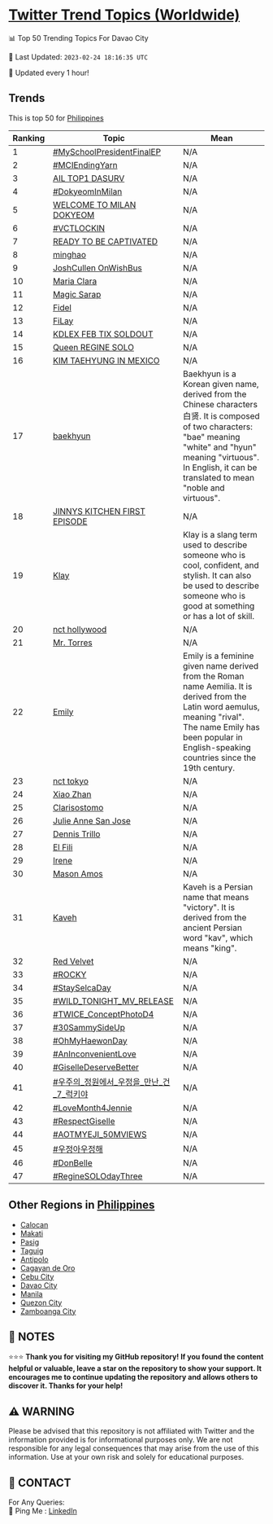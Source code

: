 [Twitter Trend Topics (Worldwide)](https://github.com/ErcinDedeoglu/Twitter-Trend-Topics)
==========


📊 Top 50 Trending Topics For Davao City

📆 Last Updated: `2023-02-24 18:16:35 UTC`

🔧 Updated every 1 hour!


## Trends

This is top 50 for [Philippines](</Philippines>)

| Ranking | Topic | Mean |
| ------- | ------------ | ------------ |
| 1 | [#MySchoolPresidentFinalEP](http://twitter.com/search?q=%23MySchoolPresidentFinalEP) | N/A |
| 2 | [#MCIEndingYarn](http://twitter.com/search?q=%23MCIEndingYarn) | N/A |
| 3 | [AIL TOP1 DASURV](http://twitter.com/search?q=AIL+TOP1+DASURV) | N/A |
| 4 | [#DokyeomInMilan](http://twitter.com/search?q=%23DokyeomInMilan) | N/A |
| 5 | [WELCOME TO MILAN DOKYEOM](http://twitter.com/search?q=WELCOME+TO+MILAN+DOKYEOM) | N/A |
| 6 | [#VCTLOCKIN](http://twitter.com/search?q=%23VCTLOCKIN) | N/A |
| 7 | [READY TO BE CAPTIVATED](http://twitter.com/search?q=READY+TO+BE+CAPTIVATED) | N/A |
| 8 | [minghao](http://twitter.com/search?q=minghao) | N/A |
| 9 | [JoshCullen OnWishBus](http://twitter.com/search?q=JoshCullen+OnWishBus) | N/A |
| 10 | [Maria Clara](http://twitter.com/search?q=Maria+Clara) | N/A |
| 11 | [Magic Sarap](http://twitter.com/search?q=Magic+Sarap) | N/A |
| 12 | [Fidel](http://twitter.com/search?q=Fidel) | N/A |
| 13 | [FiLay](http://twitter.com/search?q=FiLay) | N/A |
| 14 | [KDLEX FEB TIX SOLDOUT](http://twitter.com/search?q=KDLEX+FEB+TIX+SOLDOUT) | N/A |
| 15 | [Queen REGINE SOLO](http://twitter.com/search?q=Queen+REGINE+SOLO) | N/A |
| 16 | [KIM TAEHYUNG IN MEXICO](http://twitter.com/search?q=KIM+TAEHYUNG+IN+MEXICO) | N/A |
| 17 | [baekhyun](http://twitter.com/search?q=baekhyun) | Baekhyun is a Korean given name, derived from the Chinese characters 白贤. It is composed of two characters: "bae" meaning "white" and "hyun" meaning "virtuous". In English, it can be translated to mean "noble and virtuous". |
| 18 | [JINNYS KITCHEN FIRST EPISODE](http://twitter.com/search?q=JINNYS+KITCHEN+FIRST+EPISODE) | N/A |
| 19 | [Klay](http://twitter.com/search?q=Klay) | Klay is a slang term used to describe someone who is cool, confident, and stylish. It can also be used to describe someone who is good at something or has a lot of skill. |
| 20 | [nct hollywood](http://twitter.com/search?q=nct+hollywood) | N/A |
| 21 | [Mr. Torres](http://twitter.com/search?q=Mr.+Torres) | N/A |
| 22 | [Emily](http://twitter.com/search?q=Emily) | Emily is a feminine given name derived from the Roman name Aemilia. It is derived from the Latin word aemulus, meaning "rival". The name Emily has been popular in English-speaking countries since the 19th century. |
| 23 | [nct tokyo](http://twitter.com/search?q=nct+tokyo) | N/A |
| 24 | [Xiao Zhan](http://twitter.com/search?q=Xiao+Zhan) | N/A |
| 25 | [Clarisostomo](http://twitter.com/search?q=Clarisostomo) | N/A |
| 26 | [Julie Anne San Jose](http://twitter.com/search?q=Julie+Anne+San+Jose) | N/A |
| 27 | [Dennis Trillo](http://twitter.com/search?q=Dennis+Trillo) | N/A |
| 28 | [El Fili](http://twitter.com/search?q=El+Fili) | N/A |
| 29 | [Irene](http://twitter.com/search?q=Irene) | N/A |
| 30 | [Mason Amos](http://twitter.com/search?q=Mason+Amos) | N/A |
| 31 | [Kaveh](http://twitter.com/search?q=Kaveh) | Kaveh is a Persian name that means "victory". It is derived from the ancient Persian word "kav", which means "king". |
| 32 | [Red Velvet](http://twitter.com/search?q=Red+Velvet) | N/A |
| 33 | [#ROCKY](http://twitter.com/search?q=%23ROCKY) | N/A |
| 34 | [#StaySelcaDay](http://twitter.com/search?q=%23StaySelcaDay) | N/A |
| 35 | [#WILD_TONIGHT_MV_RELEASE](http://twitter.com/search?q=%23WILD_TONIGHT_MV_RELEASE) | N/A |
| 36 | [#TWICE_ConceptPhotoD4](http://twitter.com/search?q=%23TWICE_ConceptPhotoD4) | N/A |
| 37 | [#30SammySideUp](http://twitter.com/search?q=%2330SammySideUp) | N/A |
| 38 | [#OhMyHaewonDay](http://twitter.com/search?q=%23OhMyHaewonDay) | N/A |
| 39 | [#AnInconvenientLove](http://twitter.com/search?q=%23AnInconvenientLove) | N/A |
| 40 | [#GiselleDeserveBetter](http://twitter.com/search?q=%23GiselleDeserveBetter) | N/A |
| 41 | [#우주의_정원에서_우정을_만난_건_7_럭키야](http://twitter.com/search?q=%23%ec%9a%b0%ec%a3%bc%ec%9d%98_%ec%a0%95%ec%9b%90%ec%97%90%ec%84%9c_%ec%9a%b0%ec%a0%95%ec%9d%84_%eb%a7%8c%eb%82%9c_%ea%b1%b4_7_%eb%9f%ad%ed%82%a4%ec%95%bc) | N/A |
| 42 | [#LoveMonth4Jennie](http://twitter.com/search?q=%23LoveMonth4Jennie) | N/A |
| 43 | [#RespectGiselle](http://twitter.com/search?q=%23RespectGiselle) | N/A |
| 44 | [#AOTMYEJI_50MVIEWS](http://twitter.com/search?q=%23AOTMYEJI_50MVIEWS) | N/A |
| 45 | [#우정아우정해](http://twitter.com/search?q=%23%ec%9a%b0%ec%a0%95%ec%95%84%ec%9a%b0%ec%a0%95%ed%95%b4) | N/A |
| 46 | [#DonBelle](http://twitter.com/search?q=%23DonBelle) | N/A |
| 47 | [#RegineSOLOdayThree](http://twitter.com/search?q=%23RegineSOLOdayThree) | N/A |



## Other Regions in [Philippines](</Philippines>)

* [Calocan](</Philippines/Calocan.md>)
* [Makati](</Philippines/Makati.md>)
* [Pasig](</Philippines/Pasig.md>)
* [Taguig](</Philippines/Taguig.md>)
* [Antipolo](</Philippines/Antipolo.md>)
* [Cagayan de Oro](</Philippines/Cagayan de Oro.md>)
* [Cebu City](</Philippines/Cebu City.md>)
* [Davao City](</Philippines/Davao City.md>)
* [Manila](</Philippines/Manila.md>)
* [Quezon City](</Philippines/Quezon City.md>)
* [Zamboanga City](</Philippines/Zamboanga City.md>)



## 📝 NOTES

⭐⭐⭐ **Thank you for visiting my GitHub repository! If you found the content helpful or valuable, leave a star on the repository to show your support. It encourages me to continue updating the repository and allows others to discover it. Thanks for your help!**


## ⚠️ WARNING

Please be advised that this repository is not affiliated with Twitter and the information provided is for informational purposes only. We are not responsible for any legal consequences that may arise from the use of this information. Use at your own risk and solely for educational purposes.


## 📨 CONTACT

 For Any Queries:  
            🏓 Ping Me : [LinkedIn](https://www.linkedin.com/in/ercindedeoglu/)
